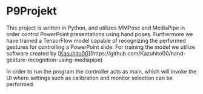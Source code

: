 # P9Projekt
This project is written in Python, and utilizes MMPose and MediaPipe in order control PowerPoint presentations using hand poses.
Furthermore we have trained a TensorFlow model capable of recognizing the performed gestures for controlling a PowerPoint slide. 
For training the model we utilize software created by [[Kasuhito00]([https://github.com/Kazuhito00](https://github.com/Kazuhito00/hand-gesture-recognition-using-mediapipe))](https://github.com/Kazuhito00/hand-gesture-recognition-using-mediapipe)

In order to run the program the controller acts as main, which will invoke the UI where settings such as calibration and monitor selection can be performed.

